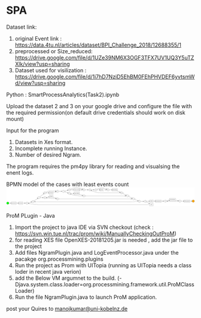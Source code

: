 # SPA

Dataset link:
 1. original Event link : https://data.4tu.nl/articles/dataset/BPI_Challenge_2018/12688355/1
 2. preprocessed or Size_reduced: https://drive.google.com/file/d/1UZe39NM6X3OGF3TFX7UV1UQ3Y5uTZXlk/view?usp=sharing
 3. Dataset used for visilization : https://drive.google.com/file/d/1i7hD7NziD5EhBM0FEhPHVDEF6yvtsmWd/view?usp=sharing

Python : SmartProcessAnalytics(Task2).ipynb

Upload the dataset 2 and 3 on your google drive and configure the file with the required permission(on default drive credentials should work on disk mount)

Input for the program 
1. Datasets in Xes format. 
2. Incomplete running Instance.
3. Number of desired Ngram.

The program requires the pm4py library for reading and visualsing the enent logs.

BPMN model of the cases with least events count 
![BPMN_Model.png](https://github.com/MANOJ9590/SPA/blob/main/BPMN_Model.png)

ProM PLugin - Java 

1. Import the project to java IDE via SVN checkout (check : https://svn.win.tue.nl/trac/prom/wiki/ManuallyCheckingOutProM)
2. for reading XES file OpenXES-20181205.jar is needed , add the jar file to the project 
3. Add files NgramPlugin.java and LogEventProcessor.java under the pacakge  org.processmining.plugins
4. Run the project as Prom with UITopia (running as UITopia needs a class loder in recent java verion)
5. add the Below VM argumnet to the build. (-Djava.system.class.loader=org.processmining.framework.util.ProMClassLoader)
6. Run the file NgramPlugin.java to launch ProM application.


post your Quires to
manojkumar@uni-kobelnz.de
